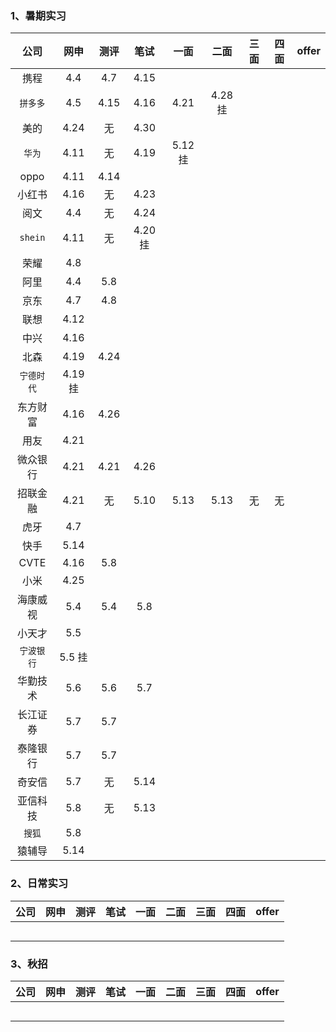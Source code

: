 ### 1、暑期实习

|    公司    |   网申   | 测评 |    笔试    |  一面   |   二面   | 三面 | 四面 | offer |
| :--------: | :------: | :--: | :--------: | :-----: | :------: | :--: | :--: | :---: |
|    携程    |   4.4    | 4.7  |    4.15    |         |          |      |      |       |
|  `拼多多`  |   4.5    | 4.15 |    4.16    |  4.21   | 4.28  挂 |      |      |       |
|    美的    |   4.24   |  无  |    4.30    |         |          |      |      |       |
|   `华为`   |   4.11   |  无  |    4.19    | 5.12 挂 |          |      |      |       |
|    oppo    |   4.11   | 4.14 |            |         |          |      |      |       |
|   小红书   |   4.16   |  无  |    4.23    |         |          |      |      |       |
|    阅文    |   4.4    |  无  |    4.24    |         |          |      |      |       |
|  `shein`   |   4.11   |  无  | 4.20    挂 |         |          |      |      |       |
|    荣耀    |   4.8    |      |            |         |          |      |      |       |
|    阿里    |   4.4    | 5.8  |            |         |          |      |      |       |
|    京东    |   4.7    | 4.8  |            |         |          |      |      |       |
|    联想    |   4.12   |      |            |         |          |      |      |       |
|    中兴    |   4.16   |      |            |         |          |      |      |       |
|    北森    |   4.19   | 4.24 |            |         |          |      |      |       |
| `宁德时代` | 4.19  挂 |      |            |         |          |      |      |       |
|  东方财富  |   4.16   | 4.26 |            |         |          |      |      |       |
|    用友    |   4.21   |      |            |         |          |      |      |       |
|  微众银行  |   4.21   | 4.21 |    4.26    |         |          |      |      |       |
|  招联金融  |   4.21   |  无  |    5.10    |  5.13   |   5.13   |  无  |  无  |       |
|    虎牙    |   4.7    |      |            |         |          |      |      |       |
|    快手    |   5.14   |      |            |         |          |      |      |       |
|    CVTE    |   4.16   | 5.8  |            |         |          |      |      |       |
|    小米    |   4.25   |      |            |         |          |      |      |       |
|  海康威视  |   5.4    | 5.4  |    5.8     |         |          |      |      |       |
|   小天才   |   5.5    |      |            |         |          |      |      |       |
| `宁波银行` | 5.5  挂  |      |            |         |          |      |      |       |
|  华勤技术  |   5.6    | 5.6  |    5.7     |         |          |      |      |       |
|  长江证券  |   5.7    | 5.7  |            |         |          |      |      |       |
|  泰隆银行  |   5.7    | 5.7  |            |         |          |      |      |       |
|   奇安信   |   5.7    |  无  |    5.14    |         |          |      |      |       |
|  亚信科技  |   5.8    |  无  |    5.13    |         |          |      |      |       |
|   `搜狐`   |   5.8    |      |            |         |          |      |      |       |
|   猿辅导   |   5.14   |      |            |         |          |      |      |       |



### 2、日常实习



| 公司 | 网申 | 测评 | 笔试 | 一面 | 二面 | 三面 | 四面 | offer |
| :--: | :--: | :--: | :--: | :--: | :--: | :--: | :--: | :---: |
|      |      |      |      |      |      |      |      |       |
|      |      |      |      |      |      |      |      |       |
|      |      |      |      |      |      |      |      |       |
|      |      |      |      |      |      |      |      |       |
|      |      |      |      |      |      |      |      |       |



### 3、秋招



| 公司 | 网申 | 测评 | 笔试 | 一面 | 二面 | 三面 | 四面 | offer |
| :--: | :--: | :--: | :--: | :--: | :--: | :--: | :--: | :---: |
|      |      |      |      |      |      |      |      |       |
|      |      |      |      |      |      |      |      |       |
|      |      |      |      |      |      |      |      |       |
|      |      |      |      |      |      |      |      |       |
|      |      |      |      |      |      |      |      |       |

